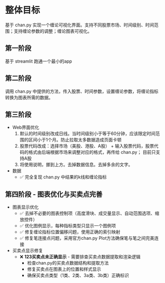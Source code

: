 # 整体目标
基于 chan.py 实现一个缠论可视化界面。支持不同股票市场、时间级别、时间范围；支持缠论参数的调整；缠论图表可视化。

## 第一阶段
基于 streamlit 跑通一个最小的app

## 第二阶段
调用 chan.py 中提供的方法，传入股票、时间参数，设置缠论参数，将缠论指标转换为图表所需的数据。

## 第三阶段
- Web界面优化
    1. 默认的时间级别改成日线。当时间级别小于等于60分钟，应该限定时间范围的区间小于1个月。防止拉取太多数据造成页面卡顿
    2. 股票代码改成：选择市场（美股、港股、A股） + 输入股票代码，股票代码的格式由后端根据市场来调整对应的格式，再传给 chan.py； 目前只支持A股
    3. 将使用说明，挪到上方。去掉数据信息。去掉多余的文字。
- 数据
  - ✅ 完全复现 chan.py 中结果的k线和缠论指标

## 第四阶段 - 图表优化与买卖点完善
- 图表显示优化
  - ✅ 去掉不必要的图表控制项（高度滑块、成交量显示、自动范围选项、缩放控件）
  - ✅ 优化图例显示，每种指标类型只显示一个图例项
  - ✅ 修复缠论指标位置偏移问题，使用正确的索引映射
  - ✅ 修复笔连接点问题，采用官方chan.py Plot方法确保笔与笔之间完美连接
- 买卖点显示修复
  - ❌ **123买卖点未正确显示** - 需要排查买卖点数据提取和渲染逻辑
    - 检查chan.py的买卖点数据结构和提取方法
    - 修复买卖点在图表上的位置和样式显示
    - 确保买卖点类型（1类、2类、3a类、3b类）正确标识